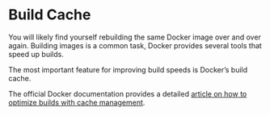 # Build Cache

You will likely find yourself rebuilding the same Docker image over and over again. Building images is a common task, Docker provides several tools that speed up builds.

The most important feature for improving build speeds is Docker’s build cache.

The official Docker documentation provides a detailed [article on how to optimize builds with cache management](https://docs.docker.com/build/building/cache/).
